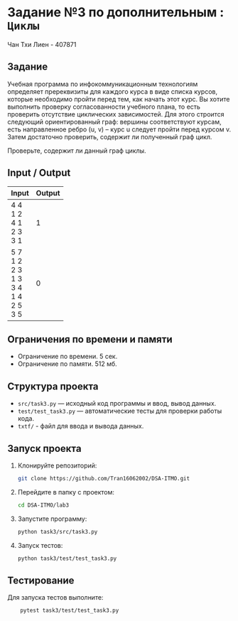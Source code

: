 # Задание №3 по дополнительным  : `Циклы`
Чан Тхи Лиен - 407871

## Задание
Учебная программа по инфокоммуникационным технологиям определяет пререквизиты для каждого курса в виде
списка курсов, которые необходимо пройти перед тем, как начать этот курс. Вы хотите выполнить проверку 
согласованности учебного плана, то есть проверить отсутствие циклических зависимостей. Для этого строится следующий
ориентированный граф: вершины соответствуют курсам, есть направленное ребро (u, v) – курс u следует пройти перед
курсом v. Затем достаточно проверить, содержит ли полученный граф цикл.

Проверьте, содержит ли данный граф циклы.
## Input / Output 

| Input                                                       | Output |
|-------------------------------------------------------------|--------|
| 4 4<br/>1 2<br/>4 1<br/>2 3<br/>3 1                         | 1      |
| 5 7<br/>1 2<br/>2 3<br/>1 3<br/>3 4<br/>1 4<br/>2 5<br/>3 5 | 0      |


## Ограничения по времени и памяти

- Ограничение по времени. 5 сек.
- Ограничение по памяти. 512 мб.

## Структура проекта
- `src/task3.py` — исходный код программы и ввод, вывод данных.
- `test/test_task3.py` — автоматические тесты для проверки работы кода.
- `txtf/` - файл для ввода и вывода данных.
## Запуск проекта
1. Клонируйте репозиторий:
   ```bash
   git clone https://github.com/Tran16062002/DSA-ITMO.git
   ```
2. Перейдите в папку с проектом:
   ```bash
   cd DSA-ITMO/lab3
   ```
3. Запустите программу:
   ```bash
   python task3/src/task3.py
   ```

4. Запуск тестов:
   ```bash
   python task3/test/test_task3.py
   ```
## Тестирование
Для запуска тестов выполните:
```bash
    pytest task3/test/test_task3.py
```
